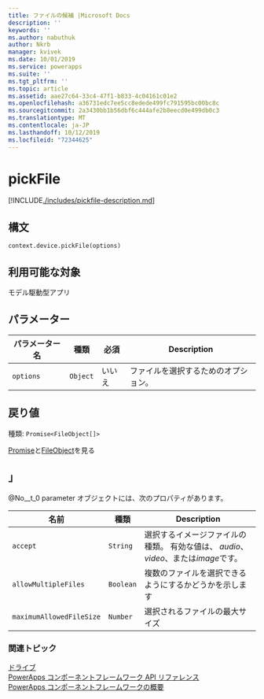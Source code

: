 ```yaml
---
title: ファイルの候補 |Microsoft Docs
description: ''
keywords: ''
ms.author: nabuthuk
author: Nkrb
manager: kvivek
ms.date: 10/01/2019
ms.service: powerapps
ms.suite: ''
ms.tgt_pltfrm: ''
ms.topic: article
ms.assetid: aae27c64-33c4-47f1-b833-4c04161c01e2
ms.openlocfilehash: a36731edc7ee5cc8edede499fc791595bc00bc8c
ms.sourcegitcommit: 2a3430bb1b56dbf6c444afe2b8eecd0e499db0c3
ms.translationtype: MT
ms.contentlocale: ja-JP
ms.lasthandoff: 10/12/2019
ms.locfileid: "72344625"
---
```

# <a name="pickfile"></a>pickFile

[!INCLUDE[./includes/pickfile-description.md](./includes/pickfile-description.md)]

## <a name="syntax"></a>構文

`context.device.pickFile(options)`

## <a name="available-for"></a>利用可能な対象 

モデル駆動型アプリ

## <a name="parameters"></a>パラメーター

| パラメーター名|種類|必須|Description|
| ------------- |----|--------|-----------|
|`options`|`Object`|いいえ|ファイルを選択するためのオプション。|

## <a name="return-value"></a>戻り値

種類: `Promise<FileObject[]>`

[Promise](https://developer.mozilla.org/docs/Web/JavaScript/reference/Global_Objects/Promise)と[FileObject](../fileobject.md)を見る

## <a name="remarks"></a>」

@No__t_0 parameter オブジェクトには、次のプロパティがあります。

|名前|種類|Description|
|--|--|--|
|`accept`|`String`|選択するイメージファイルの種類。 有効な値は、 *audio*、 *video*、または*image*です。|
|`allowMultipleFiles`|`Boolean`|複数のファイルを選択できるようにするかどうかを示します|
|`maximumAllowedFileSize`|`Number`|選択されるファイルの最大サイズ|


### <a name="related-topics"></a>関連トピック

[ドライブ](../device.md)<br/>
[PowerApps コンポーネントフレームワーク API リファレンス](../../reference/index.md)<br/>
[PowerApps コンポーネントフレームワークの概要](../../overview.md)